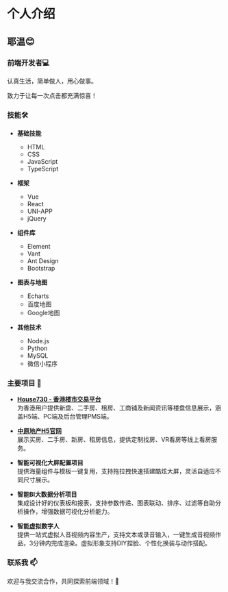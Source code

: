 # 个人介绍

## 耶温😊

### 前端开发者💻

认真生活，简单做人，用心做事。 

致力于让每一次点击都充满惊喜！

### 技能🛠️

- **基础技能**  
  - HTML
  - CSS
  - JavaScript
  - TypeScript

- **框架**  
  - Vue
  - React
  - UNI-APP
  - jQuery

- **组件库**  
  - Element
  - Vant
  - Ant Design
  - Bootstrap

- **图表与地图**  
  - Echarts
  - 百度地图
  - Google地图

- **其他技术**  
  - Node.js
  - Python
  - MySQL
  - 微信小程序

### 主要项目 🚀

- **[House730 - 香港楼市交易平台](https://m.house730.com/)**  
  为香港用户提供新盘、二手房、租房、工商铺及新闻资讯等楼盘信息展示，涵盖H5端、PC端及后台管理PMS端。

- **[中原地产H5官网](https://m.sh.centanet.com/)**  
  展示买房、二手房、新房、租房信息，提供定制找房、VR看房等线上看房服务。

- **智能可视化大屏配置项目**  
  提供海量组件与模板一键复用，支持拖拉拽快速搭建酷炫大屏，灵活自适应不同尺寸展示。

- **智能BI大数据分析项目**  
  集成设计好的仪表板和报表，支持参数传递、图表联动、排序、过滤等自助分析操作，增强数据可视化分析能力。

- **智能虚拟数字人**  
  提供一站式虚拟人音视频内容生产，支持文本或录音输入，一键生成音视频作品，3分钟内完成渲染。虚拟形象支持DIY捏脸、个性化换装与动作搭配。

### 联系我 📫

欢迎与我交流合作，共同探索前端领域！🌟
